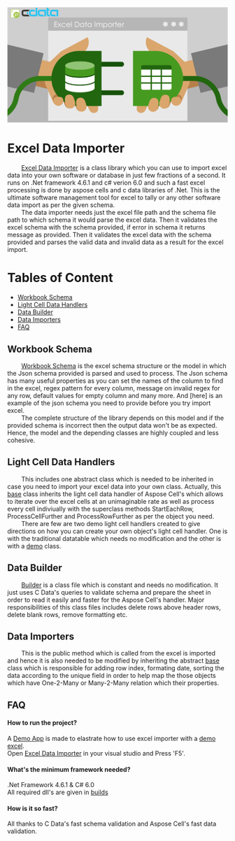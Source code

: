 
![Poster](/Assets/posters/Importer.png)

# Excel Data Importer

&emsp;&emsp; [Excel Data Importer](/ExcelDataImporter) is a class library which you can use to import excel data into your own software or database in just few fractions of a second. It runs on .Net framework 4.6.1 and c# verion 6.0  and such a fast excel processing is done by aspose cells and c data libraries of .Net. This is the ultimate software management tool for excel to tally or any other software data import as per the given schema.<br />
&emsp;&emsp; The data importer needs just the excel file path and the schema file path to which schema it would parse the excel data. Then it validates the excel schema with the schema provided, if error in schema it returns message as provided. Then it validates the excel data with the schema provided and parses the valid data and invalid data as a result for the excel import.

# Tables of Content

- [Workbook Schema](#Workbook-Schema)
- [Light Cell Data Handlers](#Light-Cell-Data-Handlers)
- [Data Builder](#Data-Builder)
- [Data Importers](#Data-Importers)
- [FAQ](#faq)


## Workbook Schema 
&emsp;&emsp; [Workbook Schema](\ExcelDataImporter\Model\WorkbookSchema.cs) is the excel schema structure or the model in which the Json schema provided is parsed and used to process. The Json schema has many useful properties as you can set the names of the column to find in the excel, regex pattern for every column, message on invalid regex for any row, default values for empty column and many more. And [here] is an example of the json schema you need to provide before you try import excel. <br />
&emsp;&emsp; The complete structure of the library depends on this model and if the provided schema is incorrect then the output data won't be as expected. Hence, the model and the depending classes are highly coupled and less cohesive.

## Light Cell Data Handlers
&emsp;&emsp; This includes one abstract class which is needed to be inherited in case you need to import your excel data into your own class. Actually, this [base](/ExcelDataImporter\ExcelDataImporter\LightCellDataHandlers\BaseLightCellDataHandler.cs) class inherits the light cell data handler of Aspose Cell's which allows to iterate over the excel cells at an unimaginable rate as well as process every cell indiviually with the superclass methods StartEachRow, ProcessCellFurther and ProcessRowFurther as per the object you need.<br />
&emsp;&emsp; There are few are two demo light cell handlers created to give directions on how you can create your own object's light cell handler. One is with the traditional datatable which needs no modification and the other is with a [demo](\ExcelDataImporter\ExcelDataImporter\Model\DemoTable.cs) class.

## Data Builder
&emsp;&emsp; [Builder](\ExcelDataImporter\ExcelDataImporter\Builder\DataBuilder.cs) is a class file which is constant and needs no modification. It just uses C Data's queries to validate schema and prepare the sheet in order to read it easily and faster for the Aspose Cell's handler. Major responsibilities of this class files includes delete rows above header rows, delete blank rows, remove formatting etc.

## Data Importers
&emsp;&emsp; This is the public method which is called from the excel is imported and hence it is also needed to be modified by inheriting the abstract [base]() class which is responsible for adding row index, formating date, sorting the data according to the unique field in order to help map the those objects which have One-2-Many or Many-2-Many relation which their properties.

## FAQ

#### How to run the project?
A [Demo App](/DemoApp) is made to elastrate how to use excel importer with a [demo excel](\DemoApp\DemoExcel.xlsx).<br />
Open [Excel Data Importer](../../blob/master/ExcelDataImporter.sln) in your visual studio and Press 'F5'.

#### What's the minimum framework needed?
.Net Framework 4.6.1 & C# 6.0 <br />
All required dll's are given in [builds]()

#### How is it so fast?
All thanks to C Data's fast schema validation and Aspose Cell's fast data validation.
